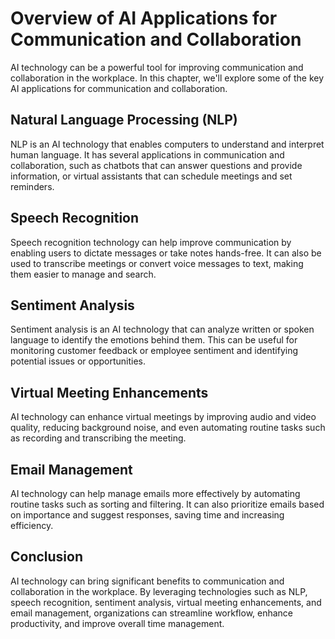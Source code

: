 Overview of AI Applications for Communication and Collaboration
======================================================================================================================================

AI technology can be a powerful tool for improving communication and collaboration in the workplace. In this chapter, we'll explore some of the key AI applications for communication and collaboration.

Natural Language Processing (NLP)
---------------------------------

NLP is an AI technology that enables computers to understand and interpret human language. It has several applications in communication and collaboration, such as chatbots that can answer questions and provide information, or virtual assistants that can schedule meetings and set reminders.

Speech Recognition
------------------

Speech recognition technology can help improve communication by enabling users to dictate messages or take notes hands-free. It can also be used to transcribe meetings or convert voice messages to text, making them easier to manage and search.

Sentiment Analysis
------------------

Sentiment analysis is an AI technology that can analyze written or spoken language to identify the emotions behind them. This can be useful for monitoring customer feedback or employee sentiment and identifying potential issues or opportunities.

Virtual Meeting Enhancements
----------------------------

AI technology can enhance virtual meetings by improving audio and video quality, reducing background noise, and even automating routine tasks such as recording and transcribing the meeting.

Email Management
----------------

AI technology can help manage emails more effectively by automating routine tasks such as sorting and filtering. It can also prioritize emails based on importance and suggest responses, saving time and increasing efficiency.

Conclusion
----------

AI technology can bring significant benefits to communication and collaboration in the workplace. By leveraging technologies such as NLP, speech recognition, sentiment analysis, virtual meeting enhancements, and email management, organizations can streamline workflow, enhance productivity, and improve overall time management.
